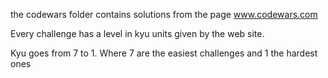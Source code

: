 the codewars folder contains solutions from the page www.codewars.com

Every challenge has a level in kyu units given by the web site.

Kyu goes from 7 to 1. Where 7 are the easiest challenges and 1 the hardest ones

